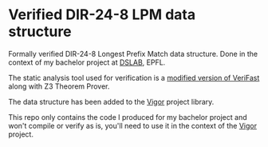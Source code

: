 # Verified DIR-24-8 LPM data structure

Formally verified DIR-24-8 Longest Prefix Match data structure. Done in the context of my bachelor project at [DSLAB](https://dslab.epfl.ch/), EPFL.

The static analysis tool used for verification is a [modified version of VeriFast](https://github.com/vigor-nf/verifast) along with Z3 Theorem Prover.

The data structure has been added to the [Vigor](https://github.com/vigor-nf/vigor) project library.

This repo only contains the code I produced for my bachelor project and won't compile or verify as is, you'll need to use it in the context of the [Vigor](https://github.com/vigor-nf/vigor) project.